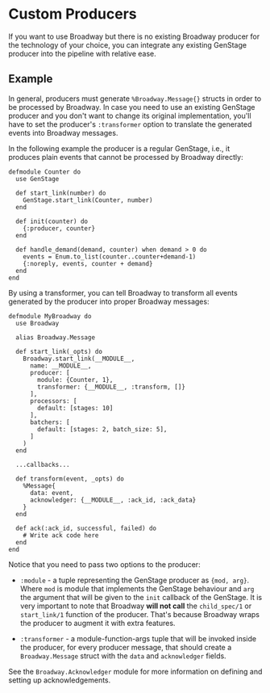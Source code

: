 # Custom Producers

If you want to use Broadway but there is no existing Broadway producer
for the technology of your choice, you can integrate any existing GenStage
producer into the pipeline with relative ease.

## Example

In general, producers must generate `%Broadway.Message{}` structs in order
to be processed by Broadway. In case you need to use an existing GenStage
producer and you don't want to change its original implementation,
you'll have to set the producer's `:transformer` option to translate the
generated events into Broadway messages.

In the following example the producer is a regular GenStage, i.e., it
produces plain events that cannot be processed by Broadway directly:

    defmodule Counter do
      use GenStage

      def start_link(number) do
        GenStage.start_link(Counter, number)
      end

      def init(counter) do
        {:producer, counter}
      end

      def handle_demand(demand, counter) when demand > 0 do
        events = Enum.to_list(counter..counter+demand-1)
        {:noreply, events, counter + demand}
      end
    end

By using a transformer, you can tell Broadway to transform all events
generated by the producer into proper Broadway messages:

    defmodule MyBroadway do
      use Broadway

      alias Broadway.Message

      def start_link(_opts) do
        Broadway.start_link(__MODULE__,
          name: __MODULE__,
          producer: [
            module: {Counter, 1},
            transformer: {__MODULE__, :transform, []}
          ],
          processors: [
            default: [stages: 10]
          ],
          batchers: [
            default: [stages: 2, batch_size: 5],
          ]
        )
      end

      ...callbacks...

      def transform(event, _opts) do
        %Message{
          data: event,
          acknowledger: {__MODULE__, :ack_id, :ack_data}
        }
      end

      def ack(:ack_id, successful, failed) do
        # Write ack code here
      end
    end

Notice that you need to pass two options to the producer:

  * `:module` - a tuple representing the GenStage producer as `{mod, arg}`.
    Where `mod` is module that implements the GenStage behaviour and `arg`
    the argument that will be given to the `init` callback of the GenStage.
    It is very important to note that Broadway **will not call** the
    `child_spec/1` or `start_link/1` function of the producer. That's
    because Broadway wraps the producer to augment it with extra features.

  * `:transformer` - a module-function-args tuple that will be invoked
    inside the producer, for every producer message, that should create
    a `Broadway.Message` struct with the `data` and `acknowledger` fields.

See the `Broadway.Acknowledger` module for more information on defining
and setting up acknowledgements.
